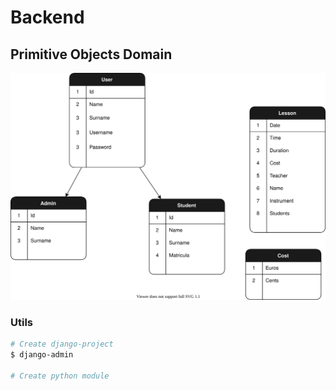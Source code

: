 # Backend
## Primitive Objects Domain
![UML schema](images/simple_schema.svg "UML schema")


### Utils
```bash
# Create django-project 
$ django-admin 

# Create python module

```